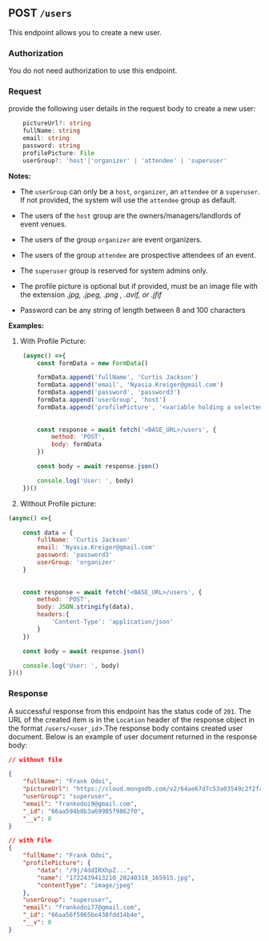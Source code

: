 ## POST `/users`

This endpoint allows you to create a new user.

### Authorization
You do not need authorization to use this endpoint.

### Request
provide the following user details in the request body to create a new user:

```typescript
    pictureUrl?: string
    fullName: string
    email: string
    password: string 
    profilePicture: File
    userGroup?: 'host'|'organizer' | 'attendee' | 'superuser'
```

**Notes:**
- The `userGroup` can only be a `host`, `organizer`, an `attendee` or a `superuser`. If not provided, the system will use the `attendee` group as default. 

- The users of the `host` group are the owners/managers/landlords of event venues.
- The users of the group `organizer` are event organizers.
- The users of the group `attendee` are prospective attendees of an event.
- The `superuser` group is reserved for system admins only.

- The profile picture is optional but if provided, must be an image file with the extension *.jpg, .jpeg, .png , .avif, or .jfif*
- Password can be any string of length between 8 and 100 characters

**Examples:**

1. With Profile Picture:
```javascript
    (async() =>{
        const formData = new FormData()

        formData.append('fullName', 'Curtis Jackson')
        formData.append('email', 'Nyasia.Kreiger@gmail.com')
        formData.append('password', 'password3')
        formData.append('userGroup', 'host')
        formData.append('profilePicture', '<variable holding a selected file>')
        
        
        const response = await fetch('<BASE_URL>/users', {
            method: 'POST',
            body: formData
        })

        const body = await response.json()

        console.log('User: ', body)
    })()
```

2. Without Profile picture:

```javascript
(async() =>{

    const data = {
        fullName: 'Curtis Jackson'
        email: 'Nyasia.Kreiger@gmail.com'
        password: 'password3'
        userGroup: 'organizer'
    }
    
    
    const response = await fetch('<BASE_URL>/users', {
        method: 'POST',
        body: JSON.stringify(data),
        headers:{
            'Content-Type': 'application/json'
        }
    })

    const body = await response.json()

    console.log('User: ', body)
})()

```
### Response

A successful response from this endpoint has the status code of `201`. The URL of the created item is in the `Location` header of the response object in the format `/users/<user_id`>.The response body contains created user document. Below is an example of user document returned in the response body:

```json
// without file

{
    "fullName": "Frank Odoi",
    "pictureUrl": "https://cloud.mongodb.com/v2/64ae67d7c53a03549c2f2fad#/metrics/replicaSet/64ae67fef45c296f5e5c64f8/explorer/vestiger-users/users/find",
    "userGroup": "superuser",
    "email": "frankodoi9@gmail.com",
    "_id": "66aa594b8b3a69985f9862f0",
    "__v": 0
}

// with File
{
    "fullName": "Frank Odoi",
    "profilePicture": {
        "data": "/9j/4ddIRXhpZ...",
        "name": "1722439413210_20240318_165915.jpg",
        "contentType": "image/jpeg"
    },
    "userGroup": "superuser",
    "email": "frankodoi77@gmail.com",
    "_id": "66aa56f5065be438fdd14b4e",
    "__v": 0
}
```